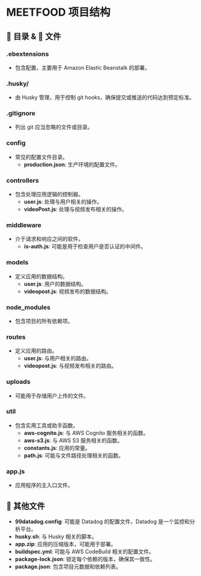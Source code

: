 # MEETFOOD 项目结构

## 📁 目录 & 📄 文件

### **.ebextensions**
- 包含配置，主要用于 Amazon Elastic Beanstalk 的部署。

### **.husky/**
- 由 Husky 管理，用于控制 git hooks，确保提交或推送的代码达到预定标准。

### **.gitignore**
- 列出 git 应当忽略的文件或目录。

### **config**
- 常见的配置文件目录。
  - **production.json**: 生产环境的配置文件。

### **controllers**
- 包含处理应用逻辑的控制器。
  - **user.js**: 处理与用户相关的操作。
  - **videoPost.js**: 处理与视频发布相关的操作。

### **middleware**
- 介于请求和响应之间的软件。
  - **is-auth.js**: 可能是用于检查用户是否认证的中间件。

### **models**
- 定义应用的数据结构。
  - **user.js**: 用户的数据结构。
  - **videopost.js**: 视频发布的数据结构。

### **node_modules**
- 包含项目的所有依赖项。

### **routes**
- 定义应用的路由。
  - **user.js**: 与用户相关的路由。
  - **videopost.js**: 与视频发布相关的路由。

### **uploads**
- 可能用于存储用户上传的文件。

### **util**
- 包含实用工具或助手函数。
  - **aws-cognito.js**: 与 AWS Cognito 服务相关的函数。
  - **aws-s3.js**: 与 AWS S3 服务相关的函数。
  - **constants.js**: 应用的常量。
  - **path.js**: 可能与文件路径处理相关的函数。

### **app.js**
- 应用程序的主入口文件。

## 📄 其他文件

- **99datadog.config**: 可能是 Datadog 的配置文件，Datadog 是一个监控和分析平台。
- **husky.sh**: 与 Husky 相关的脚本。
- **app.zip**: 应用的压缩版本，可能用于部署。
- **buildspec.yml**: 可能与 AWS CodeBuild 相关的配置文件。
- **package-lock.json**: 锁定每个依赖的版本，确保其一致性。
- **package.json**: 包含项目元数据和依赖列表。
